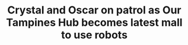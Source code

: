 ---
title: "Crystal and Oscar on patrol as Our Tampines Hub becomes latest mall to use robots"
file_url: https://www.straitstimes.com/singapore/crystal-and-oscar-on-patrol-as-our-tampines-hub-becomes-latest-mall-to-use-robots
---